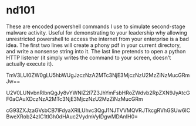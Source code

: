 # nd101

These are encoded powershell commands I use to simulate second-stage malware activity. Useful for demonstrating to your leadership why allowing unrestricted powershell to access the internet from your enterprise is a bad idea. The first two lines will create a phony pdf in your current directory, and write a nonsense string into it. The last line pretends to open a python HTTP listener (it simply writes the command to your screen, doesn't actually execute it).

TmV3LUl0ZW0gLU5hbWUgJzczNzA2MTc3NjE3MjczNzU2MzZiNzMucGRmJw==

U2V0LUNvbnRlbnQgJy8vYWNlZ2l7Z3JhYmFsbHRoZWdvb2RpZXN9JyAtcGF0aCAuXDczNzA2MTc3NjE3MjczNzU2MzZiNzMucGRm

cG93ZXJzaGVsbCB7IFdyaXRlLUhvc3QgJ1NJTVVMQVRJTkcgRVhGSUw6ICBweXRob24zIC1tIGh0dHAuc2VydmVyIDgwMDAnIH0=

